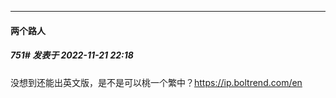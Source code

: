 

*****

####  两个路人  
##### 751#       发表于 2022-11-21 22:18

没想到还能出英文版，是不是可以桃一个繁中？https://ip.boltrend.com/en

